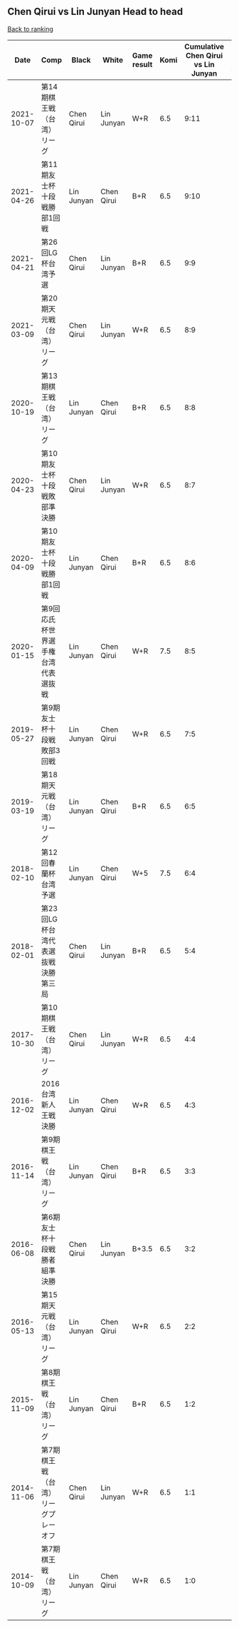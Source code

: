 ## Chen Qirui vs Lin Junyan Head to head

[Back to ranking](../../index.md)




| **Date** | **Comp** | **Black** | **White** | **Game result** | **Komi** | **Cumulative Chen Qirui vs Lin Junyan** | **Chen Qirui streak** | **Lin Junyan streak** | 
| --- | --- | --- | --- | --- | --- | --- | --- | --- |
| 2021-10-07 | 第14期棋王戦（台湾）リーグ | Chen Qirui | Lin Junyan | W+R | 6.5 | 9:11 | 0 | 2 | 
| 2021-04-26 | 第11期友士杯十段戦勝部1回戦 | Lin Junyan | Chen Qirui | B+R | 6.5 | 9:10 | 0 | 1 | 
| 2021-04-21 | 第26回LG杯台湾予選 | Chen Qirui | Lin Junyan | B+R | 6.5 | 9:9 | 1 | 0 | 
| 2021-03-09 | 第20期天元戦（台湾）リーグ | Chen Qirui | Lin Junyan | W+R | 6.5 | 8:9 | 0 | 4 | 
| 2020-10-19 | 第13期棋王戦（台湾）リーグ | Lin Junyan | Chen Qirui | B+R | 6.5 | 8:8 | 0 | 3 | 
| 2020-04-23 | 第10期友士杯十段戦敗部準決勝 | Chen Qirui | Lin Junyan | W+R | 6.5 | 8:7 | 0 | 2 | 
| 2020-04-09 | 第10期友士杯十段戦勝部1回戦 | Lin Junyan | Chen Qirui | B+R | 6.5 | 8:6 | 0 | 1 | 
| 2020-01-15 | 第9回応氏杯世界選手権台湾代表選抜戦 | Lin Junyan | Chen Qirui | W+R | 7.5 | 8:5 | 2 | 0 | 
| 2019-05-27 | 第9期友士杯十段戦敗部3回戦 | Lin Junyan | Chen Qirui | W+R | 6.5 | 7:5 | 1 | 0 | 
| 2019-03-19 | 第18期天元戦（台湾）リーグ | Lin Junyan | Chen Qirui | B+R | 6.5 | 6:5 | 0 | 1 | 
| 2018-02-10 | 第12回春蘭杯台湾予選 | Lin Junyan | Chen Qirui | W+5 | 7.5 | 6:4 | 2 | 0 | 
| 2018-02-01 | 第23回LG杯台湾代表選抜戦決勝第三局 | Chen Qirui | Lin Junyan | B+R | 6.5 | 5:4 | 1 | 0 | 
| 2017-10-30 | 第10期棋王戦（台湾）リーグ | Chen Qirui | Lin Junyan | W+R | 6.5 | 4:4 | 0 | 1 | 
| 2016-12-02 | 2016台湾新人王戦決勝 | Lin Junyan | Chen Qirui | W+R | 6.5 | 4:3 | 1 | 0 | 
| 2016-11-14 | 第9期棋王戦（台湾）リーグ | Lin Junyan | Chen Qirui | B+R | 6.5 | 3:3 | 0 | 1 | 
| 2016-06-08 | 第6期友士杯十段戦勝者組準決勝 | Chen Qirui | Lin Junyan | B+3.5 | 6.5 | 3:2 | 2 | 0 | 
| 2016-05-13 | 第15期天元戦（台湾）リーグ | Lin Junyan | Chen Qirui | W+R | 6.5 | 2:2 | 1 | 0 | 
| 2015-11-09 | 第8期棋王戦（台湾）リーグ | Lin Junyan | Chen Qirui | B+R | 6.5 | 1:2 | 0 | 2 | 
| 2014-11-06 | 第7期棋王戦（台湾）リーグプレーオフ | Chen Qirui | Lin Junyan | W+R | 6.5 | 1:1 | 0 | 1 | 
| 2014-10-09 | 第7期棋王戦（台湾）リーグ | Lin Junyan | Chen Qirui | W+R | 6.5 | 1:0 | 1 | 0 |




